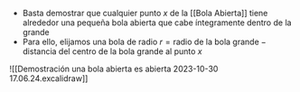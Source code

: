 
- Basta demostrar que cualquier punto $x$ de la [[Bola Abierta]] tiene alrededor una pequeña bola abierta que cabe íntegramente dentro de la grande
- Para ello, elijamos una bola de radio $r = \text{radio de la bola grande} - \text{distancia del centro de la bola grande al punto } x$

![[Demostración una bola abierta es abierta 2023-10-30 17.06.24.excalidraw]]